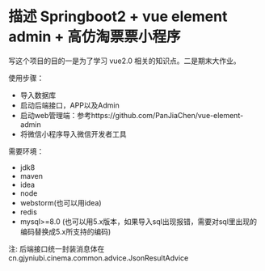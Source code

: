 # 描述 Springboot2 + vue element admin + 高仿淘票票小程序
写这个项目的目的一是为了学习 vue2.0 相关的知识点。二是期末大作业。  

使用步骤：
- 导入数据库
- 启动后端接口，APP以及Admin
- 启动web管理端：参考https://github.com/PanJiaChen/vue-element-admin
- 将微信小程序导入微信开发者工具

需要环境：
- jdk8
- maven
- idea
- node
- webstorm(也可以用idea)
- redis
- mysql>=8.0 (也可以用5.x版本，如果导入sql出现报错，需要对sql里出现的编码替换成5.x所支持的编码)

注: 后端接口统一封装消息体在cn.gjyniubi.cinema.common.advice.JsonResultAdvice